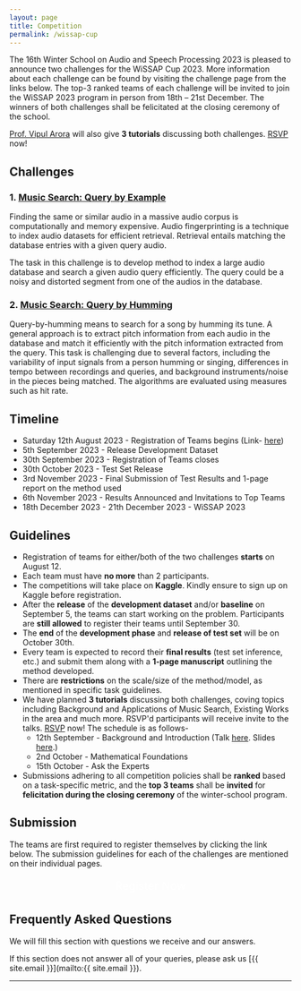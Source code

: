```yaml
---
layout: page
title: Competition
permalink: /wissap-cup
---
```


<style>
.custom-button {
    display: inline-block;
    padding: 6px 10px;
    font-size: 20px;
    /* font-weight: bold; */
    text-align: center;
    text-decoration: none;
    color: #fff;
    /* border: 2px solid #007bff; 
    border-radius: 8px; */
}

.custom-button:hover {
    background-color: #0056b3; 
    border-color: #0056b3; 
}
</style>


The 16th Winter School on Audio and Speech Processing 2023 is pleased to announce two challenges for the WiSSAP Cup 2023. More information about each challenge can be found by visiting the challenge page from the links below. The top-3 ranked teams of each challenge will be invited to join the WiSSAP 2023 program in person from 18th – 21st December. The winners of both challenges shall be felicitated at the closing ceremony of the school.

[Prof. Vipul Arora](https://vipular.github.io) will also give **3 tutorials** discussing both challenges. <a href="https://forms.office.com/r/QAjrzMJtfn" target="_blank">RSVP</a> now!

## Challenges

### 1. <a href="/wissap-cup/qbe" target="_blank">Music Search: Query by Example</a>

Finding the same or similar audio in a massive audio corpus is computationally and memory expensive. 
Audio fingerprinting is a technique to index audio datasets for efficient retrieval. Retrieval entails matching the database entries with a given query audio. 
 <!-- that derives a content-based audio summary and links it with similar audio fragments in the database. It allows for an efficient and quick search against other audio fragments. -->
The task in this challenge is to develop method to index a large audio database and search a given audio query efficiently. The query could be a noisy and distorted segment from one of the audios in the database.

### 2. <a href="/wissap-cup/qbh" target="_blank">Music Search: Query by Humming</a>
Query-by-humming means to search for a song by humming its tune. 
A general approach is to extract pitch information from each audio in the database and match it efficiently with the pitch information extracted from the query.
This task is challenging due to several factors, including the variability of input signals from a person humming or singing, differences in tempo between recordings and queries, and background instruments/noise in the pieces being matched.
The algorithms are evaluated using measures such as hit rate. 


## Timeline


- Saturday 12th August 2023 - Registration of Teams begins (Link- [here](https://forms.office.com/r/dj3g21u0nh)) 
- 5th September 2023 - Release Development Dataset 
- 30th September 2023 - Registration of Teams closes
- 30th October 2023 - Test Set Release
- 3rd November 2023 - Final Submission of Test Results and 1-page report on the method used
- 6th November 2023 - Results Announced and Invitations to Top Teams
- 18th December 2023 - 21th December 2023 - WiSSAP 2023

## Guidelines

- Registration of teams for either/both of the two challenges **starts** on August 12.
- Each team must have **no more** than 2 participants.
- The competitions will take place on **Kaggle**. Kindly ensure to sign up on Kaggle before registration. 
- After the **release** of the **development dataset** and/or **baseline** on September 5, the teams can start working on the problem. Participants are **still allowed** to register their teams until September 30.
- The **end** of the **development phase** and **release of test set** will be on October 30th.
- Every team is expected to record their **final results** (test set inference, etc.) and submit them along with a **1-page manuscript** outlining the method developed.
- There are **restrictions** on the scale/size of the method/model, as mentioned in specific task guidelines.
- We have planned **3 tutorials** discussing both challenges, coving topics including Background and Applications of Music Search, Existing Works in the area and much more. RSVP'd participants will receive invite to the talks. <a href="https://forms.office.com/r/QAjrzMJtfn" target="_blank">RSVP</a> now! The schedule is as follows-
    - 12th September - Background and Introduction (Talk <a href="https://www.youtube.com/watch?v=zCLSS2I3z4s" target="_blank">here</a>. Slides <a href="https://iitk-my.sharepoint.com/:f:/g/personal/akshayr_iitk_ac_in/Esp5qqZpnxpKobrk0PhOpxgBOx0SwjO6z-I5coBVh8GROg" target="_blank">here</a>.)
    - 2nd October - Mathematical Foundations
    - 15th October - Ask the Experts
- Submissions adhering to all competition policies shall be **ranked** based on a task-specific metric, and the **top 3 teams** shall be **invited** for **felicitation during the closing ceremony** of the winter-school program.

## Submission
The teams are first required to register themselves by clicking the link below. The submission guidelines for each of the challenges are mentioned on their individual pages.

<p style="text-align: center;">
<a href="https://forms.office.com/r/dj3g21u0nh" target="_blank" class="btn btn-primary custom-button">Register Now</a>
</p>

## Frequently Asked Questions

We will fill this section with questions we receive and our answers.

If this section does not answer all of your queries, please ask us [{{ site.email }}](mailto:{{ site.email }}).

---
